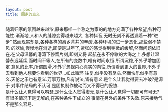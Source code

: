 ```yaml
---
layout: post
title: 回家的意义
---
```

随着归家的氛围越来越浓,原来那样一个称之为家的的地方充满了各种希望,各种可能性.渐渐地,人和人的缝隙变得越来越大,
各种抖音,无时无刻不再透漏着一种“进步”.然而现实却是,各种各样的离乡背井的辛酸,各种环境的进一步恶化,那些弱不禁风
的欢愉,慢慢地在消逝,即便是过年了,紧张的感觉得到稍微的缓解,然而问题依旧在.在父母温馨的港湾下停留片刻,即刻又将
起航在永不停歇的大海之上.多想让温馨永远延续,而时间不等人,在所有的变数中,唯有时间永恒.所谓沉稳,不外乎增加固定
意见的比率,所谓圆滑,不外乎忽视内心真实的向往,所谓看到更大的世界,不外乎去看到他人想要你看到的世界...如此循环
往复,似乎没有尽头.然而快乐似乎有意义.天伦之乐也有意义.万事万物,凡有说法,皆有意义.是什么让我觉得要去冲破?是源于
对事件结局的不认可,是固执制作被动而又不得已的妥协.  
是什么让人觉得可以嘚瑟,是什么让人觉得虚无,是什么让人觉得一切都可有可无?有很多情况下是无解的,在某种条件下成立的
事情在另外的条件下失效.原来接地气不是那么容易.
